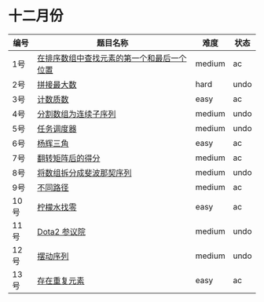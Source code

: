 # 十二月份

**编号**|**题目名称**|**难度**|**状态**
--------|------------|--------|--------
1号|[在排序数组中查找元素的第一个和最后一个位置](./第1题%2034.%20在排序数组中查找元素的第一个和最后一个位置)|medium|ac
2号|[拼接最大数](./第2题%20321.%20拼接最大数)|hard|undo
3号|[计数质数](./第3题%20204.%20计数质数)|easy|ac
4号|[分割数组为连续子序列](./第4题%20659.%20分割数组为连续子序列)|medium|undo
5号|[任务调度器](./第5题%20621.%20任务调度器)|medium|undo
6号|[杨辉三角](./第6题%20118.%20杨辉三角)|easy|ac
7号|[翻转矩阵后的得分](./第7题%20861.%20翻转矩阵后的得分)|medium|ac
8号|[将数组拆分成斐波那契序列](./第8题%20842.%20将数组拆分成斐波那契序列)|medium|undo
9号|[不同路径](./第9题%2062.%20不同路径)|medium|ac
10号|[柠檬水找零](./第10题%20860.%20柠檬水找零)|easy|ac
11号|[Dota2 参议院](./第11题%20649.%20Dota2%20参议院)|medium|undo
12号|[摆动序列](./第12题%20376.%20摆动序列)|medium|undo
13号|[存在重复元素](./第13题%20217.%20存在重复元素)|easy|ac
